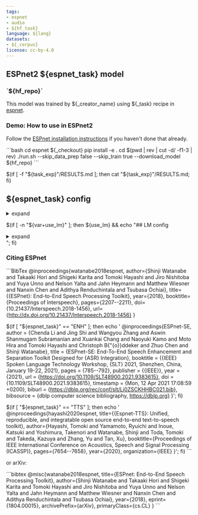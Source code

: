 ```yaml
---
tags:
- espnet
- audio
- ${hf_task}
language: ${lang}
datasets:
- ${_corpus}
license: cc-by-4.0
---
```


## ESPnet2 ${espnet_task} model 

### \`${hf_repo}\`

This model was trained by ${_creator_name} using ${_task} recipe in [espnet](https://github.com/espnet/espnet/).

### Demo: How to use in ESPnet2

Follow the [ESPnet installation instructions](https://espnet.github.io/espnet/installation.html)
if you haven't done that already.

\`\`\`bash
cd espnet
${_checkout}
pip install -e .
cd $(pwd | rev | cut -d/ -f1-3 | rev)
./run.sh --skip_data_prep false --skip_train true --download_model ${hf_repo}
\`\`\`

$(if [ -f "${task_exp}"/RESULTS.md ]; then
  cat "${task_exp}"/RESULTS.md;
fi)

## ${espnet_task} config

<details><summary>expand</summary>

\`\`\`
$(cat "${task_exp}"/config.yaml)
\`\`\`

</details>

$(if [ -n "${var+use_lm}" ]; then 
  ${use_lm} && echo "## LM config
    
<details><summary>expand</summary>

\`\`\`
  $(cat "${lm_exp}"/config.yaml)
\`\`\`

</details>
    ";
fi)

### Citing ESPnet

\`\`\`BibTex
@inproceedings{watanabe2018espnet,
  author={Shinji Watanabe and Takaaki Hori and Shigeki Karita and Tomoki Hayashi and Jiro Nishitoba and Yuya Unno and Nelson Yalta and Jahn Heymann and Matthew Wiesner and Nanxin Chen and Adithya Renduchintala and Tsubasa Ochiai},
  title={{ESPnet}: End-to-End Speech Processing Toolkit},
  year={2018},
  booktitle={Proceedings of Interspeech},
  pages={2207--2211},
  doi={10.21437/Interspeech.2018-1456},
  url={http://dx.doi.org/10.21437/Interspeech.2018-1456}
}

$(if [ "${espnet_task}" == "ENH" ]; then
  echo '
@inproceedings{ESPnet-SE,
  author = {Chenda Li and Jing Shi and Wangyou Zhang and Aswin Shanmugam Subramanian and Xuankai Chang and 
  Naoyuki Kamo and Moto Hira and Tomoki Hayashi and Christoph B{"{o}}ddeker and Zhuo Chen and Shinji Watanabe},
  title = {ESPnet-SE: End-To-End Speech Enhancement and Separation Toolkit Designed for {ASR} Integration},
  booktitle = {{IEEE} Spoken Language Technology Workshop, {SLT} 2021, Shenzhen, China, January 19-22, 2021},
  pages = {785--792},
  publisher = {{IEEE}},
  year = {2021},
  url = {https://doi.org/10.1109/SLT48900.2021.9383615},
  doi = {10.1109/SLT48900.2021.9383615},
  timestamp = {Mon, 12 Apr 2021 17:08:59 +0200},
  biburl = {https://dblp.org/rec/conf/slt/Li0ZSCKHHBC021.bib},
  bibsource = {dblp computer science bibliography, https://dblp.org}
}';
fi)

$(if [ "${espnet_task}" == "TTS" ]; then
  echo '
@inproceedings{hayashi2020espnet,
  title={{Espnet-TTS}: Unified, reproducible, and integratable open source end-to-end text-to-speech toolkit},
  author={Hayashi, Tomoki and Yamamoto, Ryuichi and Inoue, Katsuki and Yoshimura, Takenori and Watanabe, Shinji and Toda, Tomoki and Takeda, Kazuya and Zhang, Yu and Tan, Xu},
  booktitle={Proceedings of IEEE International Conference on Acoustics, Speech and Signal Processing (ICASSP)},
  pages={7654--7658},
  year={2020},
  organization={IEEE}
}';
fi)
\`\`\`

or arXiv:

\`\`\`bibtex
@misc{watanabe2018espnet,
  title={ESPnet: End-to-End Speech Processing Toolkit}, 
  author={Shinji Watanabe and Takaaki Hori and Shigeki Karita and Tomoki Hayashi and Jiro Nishitoba and Yuya Unno and Nelson Yalta and Jahn Heymann and Matthew Wiesner and Nanxin Chen and Adithya Renduchintala and Tsubasa Ochiai},
  year={2018},
  eprint={1804.00015},
  archivePrefix={arXiv},
  primaryClass={cs.CL}
}
\`\`\`
